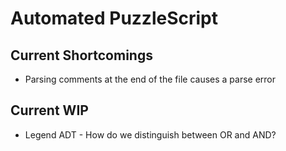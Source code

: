 # Automated PuzzleScript


## Current Shortcomings
* Parsing comments at the end of the file causes a parse error

## Current WIP
* Legend ADT - How do we distinguish between OR and AND?
